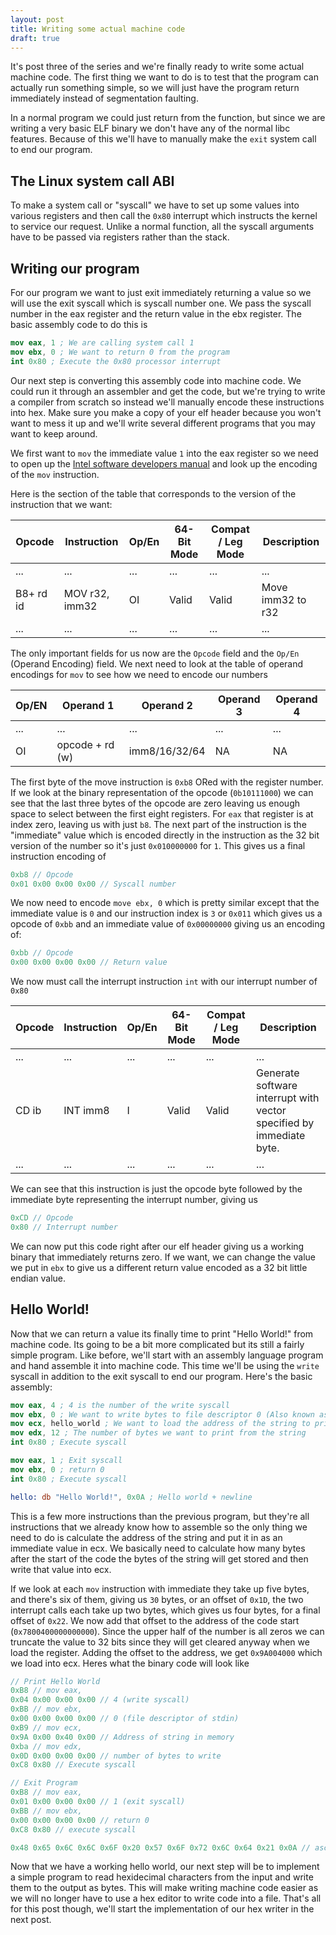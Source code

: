 ```yaml
---
layout: post
title: Writing some actual machine code 
draft: true
---
```


It's post three of the series and we're finally ready to write some actual machine code.
The first thing we want to do is to test that the program can actually run something simple,
so we will just have the program return immediately instead of segmentation faulting.

In a normal program we could just return from the function, but since we are writing a very basic
ELF binary we don't have any of the normal libc features. Because of this we'll have to manually
make the `exit` system call to end our program.

## The Linux system call ABI
To make a system call or "syscall" we have to set up some values into various registers and then 
call the `0x80` interrupt which instructs the kernel to service our request. Unlike a normal function,
all the syscall arguments have to be passed via registers rather than the stack.

## Writing our program

For our program we want to just exit immediately returning a value so we will use the exit syscall which 
is syscall number one. We pass the syscall number in the eax register and the return value in the ebx register.
The basic assembly code to do this is
```nasm
mov eax, 1 ; We are calling system call 1
mov ebx, 0 ; We want to return 0 from the program
int 0x80 ; Execute the 0x80 processor interrupt
```

Our next step is converting this assembly code into machine code. We could run it through an assembler and get 
the code, but we're trying to write a compiler from scratch so instead we'll manually encode these instructions 
into hex. Make sure you make a copy of your elf header because you won't want to mess it up and we'll write several
different programs that you may want to keep around.

We first want to `mov` the immediate value `1` into the eax register so we need to open up the [Intel software
developers manual](https://www.intel.com/content/www/us/en/developer/articles/technical/intel-sdm.html) and look
up the encoding of the `mov` instruction. 

Here is the section of the table that corresponds to the version of the instruction that we want:

| Opcode | Instruction | Op/En | 64-Bit Mode| Compat / Leg Mode | Description |
| -------- | ------------- | ------- | ------------ | ------------------- | ------------- |
| ... | ... | ... | ... | ... | ... |
| B8+ rd id | MOV r32, imm32 | OI | Valid | Valid | Move imm32 to r32 |
| ... | ... | ... | ... | ... | ... |

The only important fields for us now are the `Opcode` field and the `Op/En` (Operand Encoding) field. We next need
to look at the table of operand encodings for `mov` to see how we need to encode our numbers

| Op/EN | Operand 1 | Operand 2 | Operand 3 | Operand 4 |
| ----- | --------- | --------- | --------- | --------- |
| ... | ... | ... | ... | ... |
| OI | opcode + rd (w) | imm8/16/32/64 | NA | NA |

The first byte of the move instruction is `0xb8` ORed with the register number. If we look at the binary 
representation of the opcode (`0b10111000`) we can see that the last three bytes of the opcode are zero
leaving us enough space to select between the first eight registers. For `eax` that register is at index
zero, leaving us with just `b8`. The next part of the instruction is the "immediate" value which is encoded
directly in the instruction as the 32 bit version of the number so it's just `0x010000000` for `1`. This gives
us a final instruction encoding of 

```c
0xb8 // Opcode
0x01 0x00 0x00 0x00 // Syscall number
```

We now need to encode `move ebx, 0` which is pretty similar except that the immediate value is `0` and our
instruction index is `3` or `0x011` which gives us a opcode of `0xbb` and an immediate value of `0x00000000` giving
us an encoding of:

```c
0xbb // Opcode
0x00 0x00 0x00 0x00 // Return value
```

We now must call the interrupt instruction `int` with our interrupt number of `0x80`

| Opcode | Instruction | Op/En | 64-Bit Mode| Compat / Leg Mode | Description |
| -------- | ------------- | ------- | ------------ | ------------------- | ------------- |
| ... | ... | ... | ... | ... | ... |
| CD ib | INT imm8 | I | Valid | Valid | Generate software interrupt with vector specified by immediate byte. |
| ... | ... | ... | ... | ... | ... |

We can see that this instruction is just the opcode byte followed by the immediate byte representing the
interrupt number, giving us
```c
0xCD // Opcode
0x80 // Interrupt number
```

We can now put this code right after our elf header giving us a working binary that immediately returns zero.
If we want, we can change the value we put in `ebx` to give us a different return value encoded as 
a 32 bit little endian value.

## Hello World!
Now that we can return a value its finally time to print "Hello World!" from machine code. Its going to be a
bit more complicated but its still a fairly simple program. Like before, we'll start with an assembly language
program and hand assemble it into machine code. This time we'll be using the `write` syscall in addition to the
exit syscall to end our program. Here's the basic assembly:
```nasm
mov eax, 4 ; 4 is the number of the write syscall
mov ebx, 0 ; We want to write bytes to file descriptor 0 (Also known as standard output)
mov ecx, hello_world ; We want to load the address of the string to print
mov edx, 12 ; The number of bytes we want to print from the string
int 0x80 ; Execute syscall

mov eax, 1 ; Exit syscall
mov ebx, 0 ; return 0
int 0x80 ; Execute syscall

hello: db "Hello World!", 0x0A ; Hello world + newline
```

This is a few more instructions than the previous program, but they're all instructions that we already know how 
to assemble so the only thing we need to do is calculate the address of the string and put it in as an immediate 
value in ecx. We basically need to calculate how many bytes after the start of the code the bytes of the string 
will get stored and then write that value into ecx.

If we look at each `mov` instruction with immediate they take up five bytes, and there's six of them, giving us `30`
bytes, or an offset of `0x1D`, the two interrupt calls each take up two bytes, which gives us four bytes, for a final
offset of `0x22`. We now add that offset to the address of the code start (`0x7800400000000000`). Since the upper half
of the number is all zeros we can truncate the value to 32 bits since they will get cleared anyway when we load the 
register. Adding the offset to the address, we get `0x9A004000` which we load into ecx. Heres what the binary code will
look like

```c
// Print Hello World
0xB8 // mov eax,
0x04 0x00 0x00 0x00 // 4 (write syscall)
0xBB // mov ebx,
0x00 0x00 0x00 0x00 // 0 (file descriptor of stdin)
0xB9 // mov ecx,
0x9A 0x00 0x40 0x00 // Address of string in memory
0xba // mov edx,
0x0D 0x00 0x00 0x00 // number of bytes to write
0xC8 0x80 // Execute syscall

// Exit Program
0xB8 // mov eax,
0x01 0x00 0x00 0x00 // 1 (exit syscall)
0xBB // mov ebx,
0x00 0x00 0x00 0x00 // return 0
0xC8 0x80 // execute syscall

0x48 0x65 0x6C 0x6C 0x6F 0x20 0x57 0x6F 0x72 0x6C 0x64 0x21 0x0A // ascii characters for hello world as hex
```

Now that we have a working hello world, our next step will be to implement a simple program to read hexidecimal 
characters from the input and write them to the output as bytes. This will make writing machine code easier as 
we will no longer have to use a hex editor to write code into a file. That's all for this post though, we'll start
the implementation of our hex writer in the next post.
